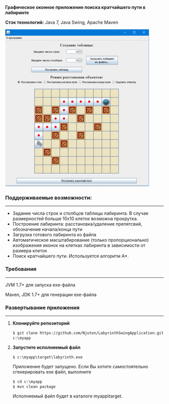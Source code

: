 **Графическое оконное приложение поиска кратчайшего пути в лабиринте**

**Стэк технологий:** Java 7, Java Swing, Apache Maven

![Image alt](https://github.com/Njuton/LabyrinthSwingApplication/blob/master/anim.gif)

### Поддерживаемые возможности:
------------
- Задание числа строк и столбцов таблицы лабиринта. В случае размерностей больше 10x10 клеток возможна прокрутка.
- Построение лабиринта: расстановка/удаление препятсвий, обозначение начала/конца пути
- Загрузка готового лабиринта из файла
- Автоматическое масштабирование (только пропорционально) изображения иконок на клетках лабиринта в зависимости от размера клеток
- Поиск кратчайшего пути. Используется алгоритм A*.

### Требования
------------
JVM 1.7+ для запуска exe-файла

Maven, JDK 1.7+ для генерации exe-файла

### Развертывание приложения
------------

1.  **Клонируйте репозиторий**

    ```
    $ git clone https://github.com/Njuton/LabyrinthSwingApplication.git c:\myapp
    ```
2.  **Запустите исполняемый файл**
     ```
     $ c:\myapp\target\labyrinth.exe
     ```
     Приложение будет запущено. Если Вы хотите самостоятельно сгенерировать exe файл, выполните
     ```
     $ cd c:\myapp
     $ mvn clean package
     ```
     Исполняемый файл будет в каталоге myapp\target.
